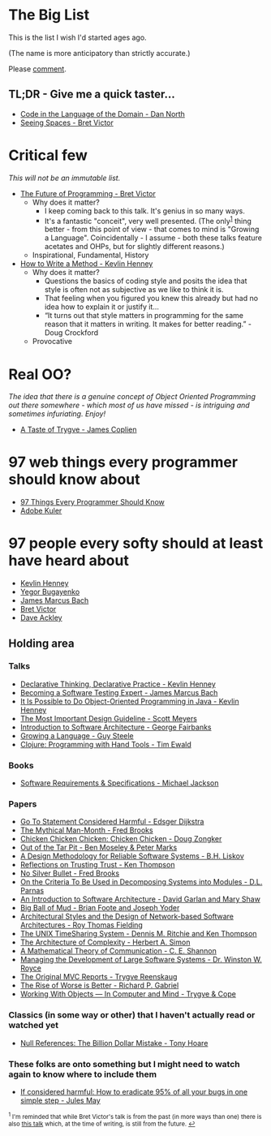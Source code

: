 # The Big List
This is the list I wish I'd started ages ago.

(The name is more anticipatory than strictly accurate.)

Please [comment](https://gist.github.com/pa9ey/6225e00469eb8fd8925ab18076e06319).

## TL;DR - Give me a quick taster...
* [Code in the Language of the Domain - Dan North](http://programmer.97things.oreilly.com/wiki/index.php/Code_in_the_Language_of_the_Domain)
* [Seeing Spaces - Bret Victor](https://vimeo.com/97903574)

# Critical few
*This will not be an immutable list.*
* [The Future of Programming - Bret Victor](https://vimeo.com/71278954)
  * Why does it matter?
    * I keep coming back to this talk. It's genius in so many ways.
    * It's a fantastic "conceit", very well presented. (The only<sup name="super">[1](#footnote)</sup> thing better - from this point of view - that comes to mind is "Growing a Language". Coincidentally - I assume - both these talks feature acetates and OHPs, but for slightly different reasons.)
  * Inspirational, Fundamental, History
* [How to Write a Method - Kevlin Henney](https://vimeo.com/74316116)
  * Why does it matter?
    * Questions the basics of coding style and posits the idea that style is often not as subjective as we like to think it is.
    * That feeling when you figured you knew this already but had no idea how to explain it or justify it...
    * “It turns out that style matters in programming for the same reason that it matters in writing. It makes for better reading.” - Doug Crockford
  * Provocative

# Real OO?
*The idea that there is a genuine concept of Object Oriented Programming out there somewhere - which most of us have missed - is intriguing and sometimes infuriating. Enjoy!*
* [A Taste of Trygve - James Coplien](https://www.youtube.com/watch?v=pjd0IB_8xD8)

# 97 web things every programmer should know about
* [97 Things Every Programmer Should Know](http://programmer.97things.oreilly.com/wiki/index.php/Contributions_Appearing_in_the_Book)
* [Adobe Kuler](https://color.adobe.com/)

# 97 people every softy should at least have heard about
* [Kevlin Henney](https://about.me/kevlin)
* [Yegor Bugayenko](http://www.yegor256.com/about-me.html)
* [James Marcus Bach](https://twitter.com/jamesmarcusbach?ref_src=twsrc%5Egoogle%7Ctwcamp%5Eserp%7Ctwgr%5Eauthor)
* [Bret Victor](http://worrydream.com/)
* [Dave Ackley](http://www.cs.unm.edu/~ackley/)

## Holding area
### Talks
* [Declarative Thinking, Declarative Practice - Kevlin Henney](https://www.youtube.com/watch?v=nrVIlhtoE3Y)
* [Becoming a Software Testing Expert - James Marcus Bach](https://www.youtube.com/watch?v=3FTwaojNkXw)
* [It Is Possible to Do Object-Oriented Programming in Java - Kevlin Henney](https://vimeo.com/56748054)
* [The Most Important Design Guideline - Scott Meyers](https://www.youtube.com/watch?v=5tg1ONG18H8)
* [Introduction to Software Architecture - George Fairbanks](https://www.youtube.com/watch?v=x30DcBfCJRI)
* [Growing a Language - Guy Steele](https://www.youtube.com/watch?v=_ahvzDzKdB0)
* [Clojure: Programming with Hand Tools - Tim Ewald](https://www.youtube.com/watch?v=ShEez0JkOFw)

### Books
* [Software Requirements & Specifications - Michael Jackson](http://c2.com/cgi/wiki?SoftwareRequirementsAndSpecifications)

### Papers
* [Go To Statement Considered Harmful - Edsger Dijkstra](http://homepages.cwi.nl/~storm/teaching/reader/Dijkstra68.pdf)
* [The Mythical Man-Month - Fred Brooks](https://www.cs.virginia.edu/~evans/greatworks/mythical.pdf)
* [Chicken Chicken Chicken: Chicken Chicken - Doug Zongker](http://valbonne-consulting.com/papers/classic/chicken.pdf)
* [Out of the Tar Pit - Ben Moseley & Peter Marks](http://shaffner.us/cs/papers/tarpit.pdf)
* [A Design Methodology for Reliable Software Systems - B.H. Liskov](http://valbonne-consulting.com/papers/classic/Liskov_72-Design_Methodology_for_Reliable_Software_Systems.pdf)
* [Reflections on Trusting Trust - Ken Thompson](https://www.ece.cmu.edu/~ganger/712.fall02/papers/p761-thompson.pdf)
* [No Silver Bullet - Fred Brooks](http://worrydream.com/refs/Brooks-NoSilverBullet.pdf)
* [On the Criteria To Be Used in Decomposing Systems into Modules - D.L. Parnas](https://www.cs.umd.edu/class/spring2003/cmsc838p/Design/criteria.pdf)
* [An Introduction to Software Architecture - David Garlan and Mary Shaw](https://www.cs.cmu.edu/afs/cs/project/vit/ftp/pdf/intro_softarch.pdf)
* [Big Ball of Mud - Brian Foote and Joseph Yoder](http://www.laputan.org/pub/foote/mud.pdf)
* [Architectural Styles and the Design of Network-based Software Architectures - Roy Thomas Fielding](https://www.ics.uci.edu/~fielding/pubs/dissertation/fielding_dissertation.pdf)
* [The UNIX TimeSharing System - Dennis M. Ritchie and Ken Thompson](http://www.cs.berkeley.edu/~brewer/cs262/unix.pdf)
* [The Architecture of Complexity - Herbert A. Simon](http://www2.econ.iastate.edu/tesfatsi/ArchitectureOfComplexity.HSimon1962.pdf)
* [A Mathematical Theory of Communication - C. E. Shannon](http://worrydream.com/refs/Shannon%20-%20A%20Mathematical%20Theory%20of%20Communication.pdf)
* [Managing the Development of Large Software Systems - Dr. Winston W. Royce](https://www.cs.umd.edu/class/spring2003/cmsc838p/Process/waterfall.pdf)
* [The Original MVC Reports - Trygve Reenskaug](https://heim.ifi.uio.no/~trygver/2007/MVC_Originals.pdf)
* [The Rise of Worse is Better - Richard P. Gabriel](http://dreamsongs.com/RiseOfWorseIsBetter.html)
* [Working With Objects — In Computer and Mind - Trygve & Cope](http://folk.uio.no/trygver/2015/CommSense-1.14.1.pdf)

### Classics (in some way or other) that I haven't actually read or watched yet
* [Null References: The Billion Dollar Mistake - Tony Hoare](https://www.infoq.com/presentations/Null-References-The-Billion-Dollar-Mistake-Tony-Hoare)

### These folks are onto something but I might need to watch again to know where to include them
* [If considered harmful: How to eradicate 95% of all your bugs in one simple step - Jules May](https://www.youtube.com/watch?v=z43bmaMwagI)

<sub><a id="footnote"><sup>1</sup></a> I'm reminded that while Bret Victor's talk is from the past (in more ways than one) there is also [this talk](https://www.destroyallsoftware.com/talks/the-birth-and-death-of-javascript) which, at the time of writing, is still from the future. [↩](#super)</sub>

